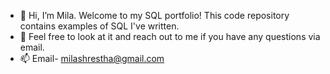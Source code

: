 - 👋 Hi, I’m Mila. Welcome to my SQL portfolio! This code repository contains examples of SQL I've written. 
- 👀 Feel free to look at it and reach out to me if you have any questions via email. 
- 📫 Email- milashrestha@gmail.com

<!---
meelashr/meelashr is a ✨ special ✨ repository because its `README.md` (this file) appears on your GitHub profile.
You can click the Preview link to take a look at your changes.
--->
